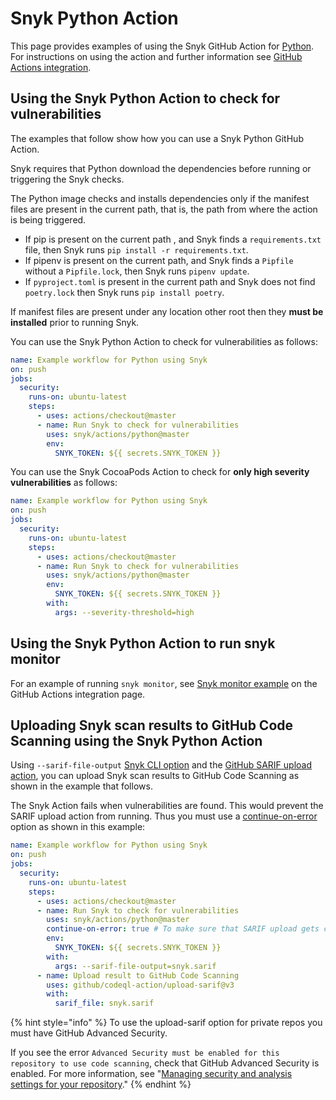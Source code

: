 # Snyk Python Action

This page provides examples of using the Snyk GitHub Action for [Python](https://github.com/snyk/actions/tree/master/python). For instructions on using the action and further information see [GitHub Actions integration](https://docs.snyk.io/integrations/ci-cd-integrations/github-actions-integration).

## Using the Snyk Python Action to check for vulnerabilities

The examples that follow show how you can use a Snyk Python GitHub Action.

Snyk requires that Python download the dependencies before running or triggering the Snyk checks.

The Python image checks and installs dependencies only if the manifest files are present in the current path, that is, the path from where the action is being triggered.

* If pip is present on the current path , and Snyk finds a `requirements.txt` file, then Snyk runs `pip install -r requirements.txt`.
* If pipenv is present on the current path, and Snyk finds a `Pipfile` without a `Pipfile.lock`, then Snyk runs `pipenv update`.
* If `pyproject.toml` is present in the current path and Snyk does not find `poetry.lock` then Snyk runs `pip install poetry`.

If manifest files are present under any location other root then they **must be installed** prior to running Snyk.

You can use the Snyk Python Action to check for vulnerabilities as follows:

```yaml
name: Example workflow for Python using Snyk
on: push
jobs:
  security:
    runs-on: ubuntu-latest
    steps:
      - uses: actions/checkout@master
      - name: Run Snyk to check for vulnerabilities
        uses: snyk/actions/python@master
        env:
          SNYK_TOKEN: ${{ secrets.SNYK_TOKEN }}
```

You can use the Snyk CocoaPods Action to check for **only high severity vulnerabilities** as follows:

```yaml
name: Example workflow for Python using Snyk
on: push
jobs:
  security:
    runs-on: ubuntu-latest
    steps:
      - uses: actions/checkout@master
      - name: Run Snyk to check for vulnerabilities
        uses: snyk/actions/python@master
        env:
          SNYK_TOKEN: ${{ secrets.SNYK_TOKEN }}
        with:
          args: --severity-threshold=high
```

## Using the Snyk Python Action to run snyk monitor

For an example of running `snyk monitor`, see [Snyk monitor example](https://docs.snyk.io/integrations/ci-cd-integrations/github-actions-integration#snyk-monitor-example) on the GitHub Actions integration page.

## Uploading Snyk scan results to GitHub Code Scanning using the Snyk Python Action

Using `--sarif-file-output` [Snyk CLI option](https://docs.snyk.io/snyk-cli/cli-reference) and the [GitHub SARIF upload action](https://docs.github.com/en/code-security/secure-coding/uploading-a-sarif-file-to-github), you can upload Snyk scan results to GitHub Code Scanning as shown in the example that follows.

The Snyk Action fails when vulnerabilities are found. This would prevent the SARIF upload action from running. Thus you must use a [continue-on-error](https://docs.github.com/en/actions/reference/workflow-syntax-for-github-actions#jobsjob\_idstepscontinue-on-error) option as shown in this example:

```yaml
name: Example workflow for Python using Snyk
on: push
jobs:
  security:
    runs-on: ubuntu-latest
    steps:
      - uses: actions/checkout@master
      - name: Run Snyk to check for vulnerabilities
        uses: snyk/actions/python@master
        continue-on-error: true # To make sure that SARIF upload gets called
        env:
          SNYK_TOKEN: ${{ secrets.SNYK_TOKEN }}
        with:
          args: --sarif-file-output=snyk.sarif
      - name: Upload result to GitHub Code Scanning
        uses: github/codeql-action/upload-sarif@v3
        with:
          sarif_file: snyk.sarif
```

{% hint style="info" %}
To use the upload-sarif option for private repos you must have GitHub Advanced Security. &#x20;

If you see the error `Advanced Security must be enabled for this repository to use code scanning`, check that GitHub Advanced Security is enabled. For more information, see "[Managing security and analysis settings for your repository](https://docs.github.com/en/repositories/managing-your-repositorys-settings-and-features/enabling-features-for-your-repository/managing-security-and-analysis-settings-for-your-repository)."
{% endhint %}
